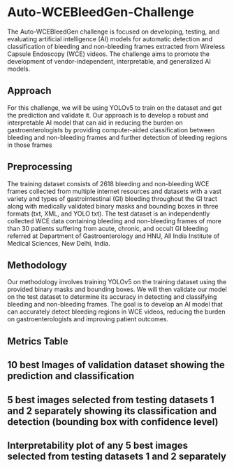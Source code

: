 # Auto-WCEBleedGen-Challenge

The Auto-WCEBleedGen challenge is focused on developing, testing, and evaluating artificial intelligence (AI) models for automatic detection and classification of bleeding and non-bleeding frames extracted from Wireless Capsule Endoscopy (WCE) videos. The challenge aims to promote the development of vendor-independent, interpretable, and generalized AI models.

## Approach

For this challenge, we will be using YOLOv5 to train on the dataset and get the prediction and validate it. Our approach is to develop a robust and interpretable AI model that can aid in reducing the burden on gastroenterologists by providing computer-aided classification between bleeding and non-bleeding frames and further detection of bleeding regions in those frames

## Preprocessing 

The training dataset consists of 2618 bleeding and non-bleeding WCE frames collected from multiple internet resources and datasets with a vast variety and types of gastrointestinal (GI) bleeding throughout the GI tract along with medically validated binary masks and bounding boxes in three formats (txt, XML, and YOLO txt). The test dataset is an independently collected WCE data containing bleeding and non-bleeding frames of more than 30 patients suffering from acute, chronic, and occult GI bleeding referred at Department of Gastroenterology and HNU, All India Institute of Medical Sciences, New Delhi, India.

## Methodology

Our methodology involves training YOLOv5 on the training dataset using the provided binary masks and bounding boxes. We will then validate our model on the test dataset to determine its accuracy in detecting and classifying bleeding and non-bleeding frames. The goal is to develop an AI model that can accurately detect bleeding regions in WCE videos, reducing the burden on gastroenterologists and improving patient outcomes.

## Metrics Table 

## 10 best Images of validation dataset showing the prediction and classification

##  5 best images selected from testing datasets 1 and 2 separately showing its classification and detection (bounding box with confidence level)

##  Interpretability plot of any 5 best images selected from testing datasets 1 and 2 separately
